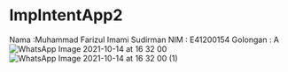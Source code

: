 # ImpIntentApp2
Nama      :Muhammad Farizul Imami Sudirman
NIM       : E41200154
Golongan  : A
![WhatsApp Image 2021-10-14 at 16 32 00](https://user-images.githubusercontent.com/80681007/137291892-4ae9b1ff-d567-4b0b-8053-bc578e92daa7.jpeg)
![WhatsApp Image 2021-10-14 at 16 32 00 (1)](https://user-images.githubusercontent.com/80681007/137291895-71e4f3e6-3aff-4f58-ac1a-25b789247b2e.jpeg)
